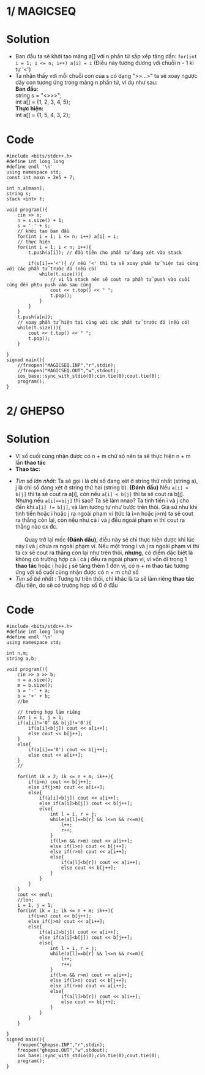 # 1/ MAGICSEQ
# Solution
- Ban đầu ta sẽ khởi tạo mảng a[] với n phần tử sắp xếp tăng dần: ```for(int i = 1; i <= n; i++) a[i] = i``` (Điều này tương đương với chuỗi n - 1 kí tự '<')
- Ta nhận thấy với mỗi chuỗi con của s có dạng ">>...>" ta sẽ xoay ngược dãy con tương ứng trong mảng n phần tử, ví dụ như sau:<br/>
__Ban đầu__:<br/>
string s = "<>>>";<br/>
int a[] = {1, 2, 3, 4, 5};<br/>
__Thực hiện:__<br/>
int a[] = {1, 5, 4, 3, 2};<br/>
# Code
```
#include <bits/stdc++.h>
#define int long long
#define endl '\n'
using namespace std;
const int maxn = 2e5 + 7;

int n,a[maxn];
string s;
stack <int> t;

void program(){
    cin >> s;
    n = s.size() + 1;
    s = '-' + s;
    // khởi tạo ban đầu
    for(int i = 1; i <= n; i++) a[i] = i;
    // thực hiện
    for(int i = 1; i < n; i++){
        t.push(a[i]); // đầu tiên cho phần tử đang xét vào stack
        
        if(s[i]=='<'){ // nếu '<' thì ta sẽ xoay phần tử hiện tại cùng với các phần tử trước đó (nếu có)
            while(t.size()){
                // vì là stack nên sẽ cout ra phần tử push vào cuối cùng đến phtu push vào sau cùng
                cout << t.top() << " ";
                t.pop();
            }
        }
    }
    t.push(a[n]);
    // xoay phần tử hiện tại cùng với các phần tử trước đó (nếu có)
    while(t.size()){
        cout << t.top() << " ";
        t.pop();
    }
    
}
signed main(){
    //freopen("MAGICSEQ.INP","r",stdin);
    //freopen("MAGICSEQ.OUT","w",stdout);
    ios_base::sync_with_stdio(0);cin.tie(0);cout.tie(0);
    program();
}
```
# 2/ GHEPSO
# Solution
- Vì số cuối cùng nhận được có n + m chữ số nên ta sẽ thực hiện n + m lần **thao tác**
- **Thao tác:**
+ _Tìm số lớn nhất_: Ta sẽ gọi i là chỉ số đang xét ở string thứ nhất (string a), j là chỉ số đang xét ở string thứ hai (string b).  **(Đánh dấu)**  Nếu ```a[i] > b[j]``` thì ta sẽ cout ra a[i], còn nếu ```a[i] < b[j]``` thì ta sẽ cout ra b[j]. Nhưng nếu ```a[i]==b[j]``` thì sao? Ta sẽ làm nnao? Ta tịnh tiến i và j cho đến khi ```a[i] != b[j]```, và làm tương tự như bước trên thôi. Giả sử như khi tịnh tiến hoặc i hoặc j ra ngoài phạm vi (tức là i>n hoặc j>m) ta sẽ cout ra thằng còn lại, còn nếu như cả i và j đều ngoài phạm vi thì cout ra thằng nào cx đc.<br/><br/>
&nbsp;&nbsp;&nbsp;&nbsp;&nbsp; Quay trở lại mốc **(Đánh dấu)**, điều này sẽ chỉ thực hiện được khi lúc này i và j chưa ra ngoài phạm vi. Nếu một trong i và j ra ngoài phạm vi thì ta cx sẽ cout ra thằng còn lại như trên thôi, **nhưng**, có điểm đặc biệt là không có trường hợp cả i cả j đều ra ngoài phạm vi, vì vốn dĩ trong 1 **thao tác** hoặc i hoặc j sẽ tăng thêm 1 đơn vị, có n + m thao tác tương ứng với số cuối cùng nhận được có n + m chữ số
+ _Tìm số bé nhất_ : Tương tự trên thôi, chỉ khác là ta sẽ làm riêng **thao tác** đầu tiên, do sẽ có trường hợp số 0 ở đầu
# Code
```
#include <bits/stdc++.h>
#define int long long
#define endl '\n'
using namespace std;

int n,m;
string a,b;

void program(){
    cin >> a >> b;
    n = a.size();
    m = b.size();
    a = '-' + a;
    b = '+' + b;
    //be
    
    // trường hợp làm riêng
    int i = 1, j = 1;
    if(a[i]!='0' && b[j]!='0'){
        if(a[i]<b[j]) cout << a[i++];
        else cout << b[j++];
    }
    else{
        if(a[i]=='0') cout << b[j++];
        else cout << a[i++];
    }
    //
    
    for(int ik = 2; ik <= n + m; ik++){
        if(i>n) cout << b[j++];
        else if(j>m) cout << a[i++];
        else{
            if(a[i]<b[j]) cout << a[i++];
            else if(a[i]>b[j]) cout << b[j++];
            else{
                int l = i, r = j;
                while(a[l]==b[r] && l<=n && r<=m){
                    l++;
                    r++;
                }
                if(l>n && r>m) cout << a[i++];
                else if(l>n) cout << b[j++];
                else if(r>m) cout << a[i++];
                else{
                    if(a[l]<b[r]) cout << a[i++];
                    else cout << b[j++];
                }
            }
        }
    }
    cout << endl;
    //lon;
    i = 1, j = 1;
    for(int ik = 1; ik <= n + m; ik++){
        if(i>n) cout << b[j++];
        else if(j>m) cout << a[i++];
        else{
            if(a[i]>b[j]) cout << a[i++];
            else if(a[i]<b[j]) cout << b[j++];
            else{
                int l = i, r = j;
                while(a[l]==b[r] && l<=n && r<=m){
                    l++;
                    r++;
                }
                if(l>n && r>m) cout << a[i++];
                else if(l>n) cout << b[j++];
                else if(r>m) cout << a[i++];
                else{
                    if(a[l]>b[r]) cout << a[i++];
                    else cout << b[j++];
                }
            }
        }
    }
    
}
signed main(){
	freopen("ghepso.INP","r",stdin);
	freopen("ghepso.OUT","w",stdout);
    ios_base::sync_with_stdio(0);cin.tie(0);cout.tie(0);
    program();
}
```

